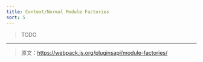 ```yaml
---
title: Context/Normal Module Factories
sort: 5
---
```


> TODO

***

> 原文：https://webpack.js.org/pluginsapi/module-factories/